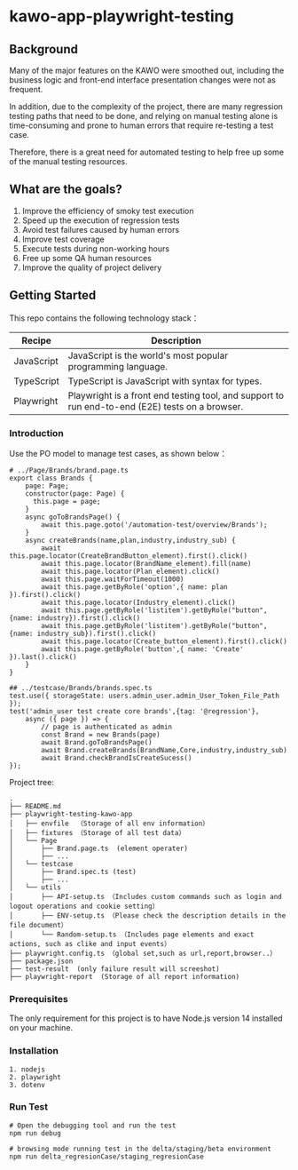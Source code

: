 # kawo-app-playwright-testing
## **Background**
Many of the major features on the KAWO were smoothed out, including the business logic and front-end interface presentation changes were not as frequent.

In addition, due to the complexity of the project, there are many regression testing paths that need to be done, and relying on manual testing alone is time-consuming and prone to human errors that require re-testing a test case.

Therefore, there is a great need for automated testing to help free up some of the manual testing resources.

## **What are the goals?**
1. Improve the efficiency of smoky test execution
1. Speed up the execution of regression tests
1. Avoid test failures caused by human errors
1. Improve test coverage
1. Execute tests during non-working hours
1. Free up some QA human resources
1. Improve the quality of project delivery

## **Getting Started**
This repo contains the following technology stack：

Recipe | Description
---|---
JavaScript | JavaScript is the world's most popular programming language.
TypeScript | TypeScript is JavaScript with syntax for types.
Playwright | Playwright is a front end testing tool, and support to run end-to-end (E2E) tests on a browser.

### **Introduction**
Use the PO model to manage test cases, as shown below：
```
# ../Page/Brands/brand.page.ts
export class Brands {
    page: Page;
    constructor(page: Page) {
      this.page = page;
    }
    async goToBrandsPage() {
        await this.page.goto('/automation-test/overview/Brands'); 
    }
    async createBrands(name,plan,industry,industry_sub) {
        await this.page.locator(CreateBrandButton_element).first().click()  
        await this.page.locator(BrandName_element).fill(name)
        await this.page.locator(Plan_element).click()
        await this.page.waitForTimeout(1000)
        await this.page.getByRole('option',{ name: plan }).first().click() 
        await this.page.locator(Industry_element).click() 
        await this.page.getByRole('listitem').getByRole("button",{name: industry}).first().click()
        await this.page.getByRole('listitem').getByRole("button",{name: industry_sub}).first().click()
        await this.page.locator(Create_button_element).first().click()
        await this.page.getByRole('button',{ name: 'Create' }).last().click()
    }
}
```

```
## ../testcase/Brands/brands.spec.ts
test.use({ storageState: users.admin_user.admin_User_Token_File_Path });
test('admin_user test create core brands',{tag: '@regression'}, 
    async ({ page }) => {
        // page is authenticated as admin
        const Brand = new Brands(page)
        await Brand.goToBrandsPage()
        await Brand.createBrands(BrandName,Core,industry,industry_sub)
        await Brand.checkBrandIsCreateSucess()
});
```

Project tree:
```
.
├── README.md
├── playwright-testing-kawo-app
│   ├── envfile  （Storage of all env information）
│   ├── fixtures （Storage of all test data）
│   └── Page
│       ├── Brand.page.ts  (element operater)
│       ├── ...
│   └── testcase
│       ├── Brand.spec.ts (test)
│       ├── ...
│   └── utils
│       ├── API-setup.ts （Includes custom commands such as login and logout operations and cookie setting）
│       ├── ENV-setup.ts （Please check the description details in the file document）
│       └── Random-setup.ts （Includes page elements and exact actions, such as clike and input events）
├── playwright.config.ts （global set,such as url,report,browser..）
├── package.json
├── test-result  (only failure result will screeshot)
├── playwright-report  (Storage of all report information)
```

### **Prerequisites**
The only requirement for this project is to have Node.js version 14 installed on your machine. 

### **Installation**
```
1. nodejs
2. playwright
3. dotenv
```
### **Run Test**
```
# Open the debugging tool and run the test
npm run debug

# browsing mode running test in the delta/staging/beta environment
npm run delta_regresionCase/staging_regresionCase
```

